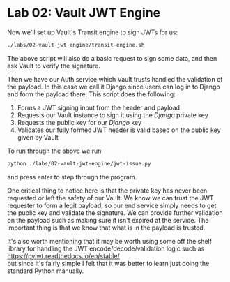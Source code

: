 # Lab 02: Vault JWT Engine

Now we'll set up Vault's Transit engine to sign JWTs for us:
```bash
./labs/02-vault-jwt-engine/transit-engine.sh
```
The above script will also do a basic request to sign some data, and then ask Vault to verify the signature.

Then we have our Auth service which Vault trusts handled the validation of the payload. In this case we call it Django since users can log in to Django and form the payload there.
This script does the following:
1. Forms a JWT signing input from the header and payload
2. Requests our Vault instance to sign it using the *Django* private key
3. Requests the public key for our *Django* key
4. Validates our fully formed JWT header is valid based on the public key given by Vault

To run through the above we run 
```bash
python ./labs/02-vault-jwt-engine/jwt-issue.py
```
and press enter to step through the program.

One critical thing to notice here is that the private key has never been requested or left the safety of our Vault. We know we can trust the JWT requester to form a legit payload, so our end service simply needs to get the public key and validate the signature. We can provide further validation on the payload such as making sure it isn't expired at the service. The important thing is that we know that what is in the payload is trusted.

It's also worth mentioning that it may be worth using some off the shelf library for handling the JWT encode/decode/validation logic such as https://pyjwt.readthedocs.io/en/stable/  
but since it's fairly simple I felt that it was better to learn just doing the standard Python manually.